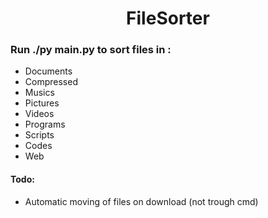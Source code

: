 <h1 align = center>FileSorter</h1>

### Run ./py main.py to sort files in :
- Documents
- Compressed
- Musics
- Pictures
- Videos
- Programs
- Scripts
- Codes 
- Web

#### Todo:
- Automatic moving of files on download (not trough cmd)
